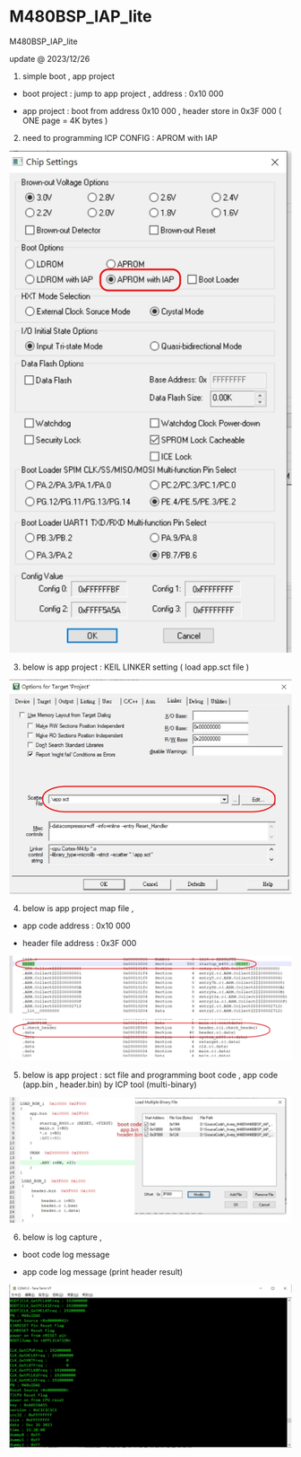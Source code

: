 # M480BSP_IAP_lite
 M480BSP_IAP_lite


update @ 2023/12/26

1. simple boot , app project

- boot project : jump to app project , address : 0x10 000

- app project : boot from address 0x10 000 , header store in 0x3F 000 ( ONE page = 4K bytes )

2. need to programming ICP CONFIG : APROM with IAP

![image](https://github.com/released/M480BSP_IAP_lite/blob/main/ICP_config_aprom_with_iap.jpg)
	
	
3. below is app project : KEIL LINKER setting ( load app.sct file ) 

![image](https://github.com/released/M480BSP_IAP_lite/blob/main/app_KEIL_Linker.jpg)
	
4. below is app project map file , 

- app code address : 0x10 000

- header file address : 0x3F 000

![image](https://github.com/released/M480BSP_IAP_lite/blob/main/map_app.jpg)


5. below is app project : sct file and programming boot code , app code (app.bin , header.bin) by ICP tool (multi-binary)

![image](https://github.com/released/M480BSP_IAP_lite/blob/main/sct_by_icp.jpg)


6. below is log capture ,

- boot code log message 

- app code log message (print header result)

![image](https://github.com/released/M480BSP_IAP_lite/blob/main/log.jpg)


